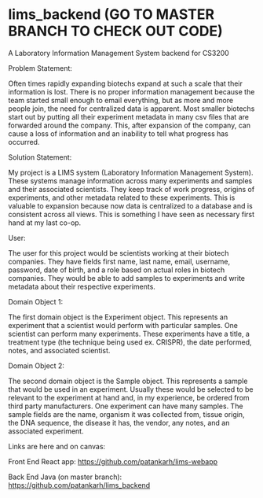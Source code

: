 # lims_backend (GO TO MASTER BRANCH TO CHECK OUT CODE)
A Laboratory Information Management System backend for CS3200

Problem Statement:

Often times rapidly expanding biotechs expand at such a scale that their information is lost. There is no proper information management because the team started small enough to email everything, but as more and more people join, the need for centralized data is apparent. Most smaller biotechs start out by putting all their experiment metadata in many csv files that are forwarded around the company. This, after expansion of the company, can cause a loss of information and an inability to tell what progress has occurred.




Solution Statement:

My project is a LIMS system (Laboratory Information Management System).  These systems manage information across many experiments and samples and their associated scientists. They keep track of work progress, origins of experiments, and other metadata related to these experiments. This is valuable to expansion because now data is centralized to a database and is consistent across all views. This is something I have seen as necessary first hand at my last co-op.




User:

The user for this project would be scientists working at their biotech companies. They have fields first name, last name, email, username, password, date of birth, and a role based on actual roles in biotech companies. They would be able to add samples to experiments and write metadata about their respective experiments.




Domain Object 1:

The first domain object is the Experiment object. This represents an experiment that a scientist would perform with particular samples. One scientist can perform many experiments. These experiments have a title, a treatment type (the technique being used ex. CRISPR), the date performed, notes, and associated scientist. 




Domain Object 2:

The second domain object is the Sample object. This represents a sample that would be used in an experiment. Usually these would be selected to be relevant to the experiment at hand and, in my experience, be ordered from third party manufacturers. One experiment can have many samples. The sample fields are the name, organism it was collected from, tissue origin, the DNA sequence, the disease it has, the vendor, any notes, and an associated experiment.

Links are here and on canvas:

Front End React app: https://github.com/patankarh/lims-webapp

Back End Java (on master branch): https://github.com/patankarh/lims_backend
